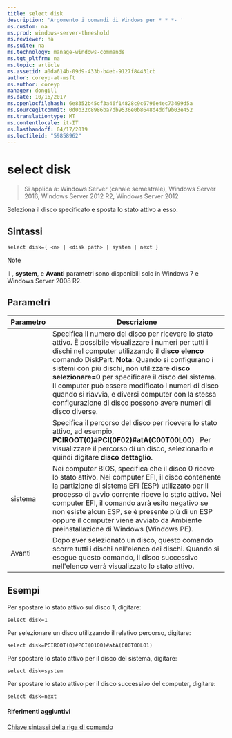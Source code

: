 ```yaml
---
title: select disk
description: 'Argomento i comandi di Windows per * * *- '
ms.custom: na
ms.prod: windows-server-threshold
ms.reviewer: na
ms.suite: na
ms.technology: manage-windows-commands
ms.tgt_pltfrm: na
ms.topic: article
ms.assetid: a0da614b-09d9-433b-b4eb-9127f84431cb
author: coreyp-at-msft
ms.author: coreyp
manager: dongill
ms.date: 10/16/2017
ms.openlocfilehash: 6e8352b45cf3a46f14828c9c6796e4ec73499d5a
ms.sourcegitcommit: 0d0b32c8986ba7db9536e0b8648d4ddf9b03e452
ms.translationtype: MT
ms.contentlocale: it-IT
ms.lasthandoff: 04/17/2019
ms.locfileid: "59858962"
---
```

# <a name="select-disk"></a>select disk

>Si applica a: Windows Server (canale semestrale), Windows Server 2016, Windows Server 2012 R2, Windows Server 2012

Seleziona il disco specificato e sposta lo stato attivo a esso.  
  
  
  
## <a name="syntax"></a>Sintassi  
  
```  
select disk={ <n> | <disk path> | system | next }  
```  
  
> [!NOTE]  
> Il **<disk path>**, **system**, e **Avanti** parametri sono disponibili solo in Windows 7 e Windows Server 2008 R2.  
  
## <a name="parameters"></a>Parametri  
  
|Parametro|Descrizione|  
|-------|--------|  
|<n>|Specifica il numero del disco per ricevere lo stato attivo. È possibile visualizzare i numeri per tutti i dischi nel computer utilizzando il **disco elenco** comando DiskPart. **Nota:** Quando si configurano i sistemi con più dischi, non utilizzare **disco selezionare\=0** per specificare il disco del sistema. Il computer può essere modificato i numeri di disco quando si riavvia, e diversi computer con la stessa configurazione di disco possono avere numeri di disco diverse.|  
|<disk path>|Specifica il percorso del disco per ricevere lo stato attivo, ad esempio, **PCIROOT\(0\)\#PCI\(0F02\)\#atA\(C00T00L00\)** . Per visualizzare il percorso di un disco, selezionarlo e quindi digitare **disco dettaglio**.|  
|sistema|Nei computer BIOS, specifica che il disco 0 riceve lo stato attivo. Nei computer EFI, il disco contenente la partizione di sistema EFI \(ESP\) utilizzato per il processo di avvio corrente riceve lo stato attivo. Nei computer EFI, il comando avrà esito negativo se non esiste alcun ESP, se è presente più di un ESP oppure il computer viene avviato da Ambiente preinstallazione di Windows \(Windows PE\).|  
|Avanti|Dopo aver selezionato un disco, questo comando scorre tutti i dischi nell'elenco dei dischi. Quando si esegue questo comando, il disco successivo nell'elenco verrà visualizzato lo stato attivo.|  
  
## <a name="BKMK_examples"></a>Esempi  
Per spostare lo stato attivo sul disco 1, digitare:  
  
```  
select disk=1  
```  
  
Per selezionare un disco utilizzando il relativo percorso, digitare:  
  
```  
select disk=PCIROOT(0)#PCI(0100)#atA(C00T00L01)  
```  
  
Per spostare lo stato attivo per il disco del sistema, digitare:  
  
```  
select disk=system  
```  
  
Per spostare lo stato attivo per il disco successivo del computer, digitare:  
  
```  
select disk=next  
```  
  
#### <a name="additional-references"></a>Riferimenti aggiuntivi  
[Chiave sintassi della riga di comando](command-line-syntax-key.md)  
  

  

